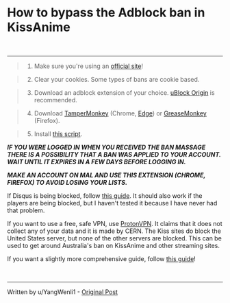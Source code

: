 # **How to bypass the Adblock ban in KissAnime**

&nbsp;

---

  > 1. Make sure you're using an [official site](https://www.reddit.com/r/KissAnime/wiki/kisscommunitylinks)!

  > 2. Clear your cookies. Some types of bans are cookie based.

  > 3. Download an adblock extension of your choice. [uBlock Origin](https://github.com/gorhill/uBlock#installation) is recommended.

  > 4. Download [TamperMonkey](https://chrome.google.com/webstore/detail/tampermonkey/dhdgffkkebhmkfjojejmpbldmpobfkfo?hl=en) (Chrome, [Edge](https://www.microsoft.com/en-us/p/tampermonkey/9nblggh5162s?cid=msft_web_collection&activetab=pivot:overviewtab)) or [GreaseMonkey](https://addons.mozilla.org/en-US/firefox/addon/greasemonkey/) (Firefox).

  > 5. Install [this script](https://greasyfork.org/en/scripts/4900-kissanime-anti-adblock-blocker).

***IF YOU WERE LOGGED IN WHEN YOU RECEIVED THE BAN MASSAGE THERE IS A POSSIBILITY THAT A BAN WAS APPLIED TO YOUR ACCOUNT. WAIT UNTIL IT EXPIRES IN A FEW DAYS BEFORE LOGGING IN.***

***MAKE AN ACCOUNT ON MAL AND USE THIS EXTENSION (CHROME, FIREFOX) TO AVOID LOSING YOUR LISTS.***

If Disqus is being blocked, follow [this guide](https://www.reddit.com/r/KissAnime/comments/cdxkcp/cannot_login_into_disqus_to_comment_on_ka/etxwj10/). It should also work if the players are being blocked, but I haven't tested it because I have never had that problem.

If you want to use a free, safe VPN, use [ProtonVPN](https://protonvpn.com/). It claims that it does not collect any of your data and it is made by CERN. The Kiss sites do block the United States server, but none of the other servers are blocked. This can be used to get around Australia's ban on KissAnime and other streaming sites.

If you want a slightly more comprehensive guide, follow [this guide](https://www.reddit.com/r/KissAnime/comments/awmkrz/updatedguide_how_to_bypass_the_adblock_ban/)!

&nbsp;

---

Written by u/YangWenli1 - [Original Post](https://www.reddit.com/r/KissAnime/comments/d884j2/simplifiedguide_how_to_bypass_the_adblock_ban/)

&nbsp;
